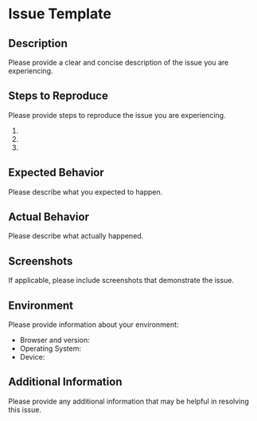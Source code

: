 # Issue Template

## Description

Please provide a clear and concise description of the issue you are experiencing.

## Steps to Reproduce

Please provide steps to reproduce the issue you are experiencing.

1.
2.
3.

## Expected Behavior

Please describe what you expected to happen.

## Actual Behavior

Please describe what actually happened.

## Screenshots

If applicable, please include screenshots that demonstrate the issue.

## Environment

Please provide information about your environment:

- Browser and version:
- Operating System:
- Device:

## Additional Information

Please provide any additional information that may be helpful in resolving this issue.

